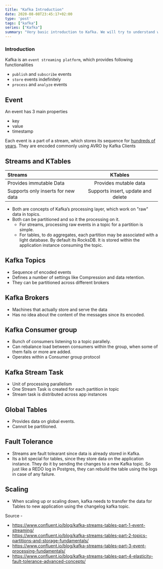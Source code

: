 ```yaml
---
title: "Kafka Introduction"
date: 2020-08-08T23:45:17+02:00
type: 'post'
tags: ["kafka"]
series: ["Kafka"]
summary: "Very basic introduction to Kafka. We will try to understand what events are made of, what are KTables, streams, topics and consumer groups and much more."
---
```


### Introduction

Kafka is an `event streaming platform`, which provides following functionalities
- `publish` and `subscribe` events
- `store` events indefinitely
- `process` and `analyze` events

## Event
An event has 3 main properties
- key
- value
- timestamp

Each event is a part of a stream, which stores its sequence for [hundreds of years](https://www.confluent.io/blog/publishing-apache-kafka-new-york-times/). They are encoded commonly using AVRO by Kafka Clients

## Streams and KTables

Streams | KTables
:-------|:---------:
Provides immutable Data | Provides mutable data
Supports only inserts for new data | Supports insert, update and delete

- Both are concepts of Kafka’s processing layer, which work on "raw" data in topics.
- Both can be partitioned and so it the processing on it. 
  - For streams, processing raw events in a topic for a partition is simple.
  - For tables, to do aggregates, each partition may be associated with a light database. By default its RocksDB. It is stored within the application instance consuming the topic.


## Kafka Topics

- Sequence of encoded events
- Defines a number of settings like Compression and data retention.
- They can be partitioned across different brokers

## Kafka Brokers

- Machines that actually store and serve the data
- Has no idea about the content of the messages since its encoded.

## Kafka Consumer group
- Bunch of consumers listening to a topic parallely.
- Can rebalance load between consumers within the group, when some of them fails or more are added.
- Operates within a Consumer group protocol

## Kafka Stream Task
- Unit of processing parallelism
- One Stream Task is created for each partition in topic
- Stream task is distributed across app instances


## Global Tables
- Provides data on global events.
- Cannot be partitioned.
  
## Fault Tolerance
- Streams are fault tolearant since data is already stored in Kafka.
- Its a bit special for tables, since they store data on the application instance. They do it by sending the changes to a new Kafka topic. So just like a REDO log in Postgres, they can rebuild the table using the logs in case of any failure.

## Scaling
- When scaling up or scaling down, kafka needs to transfer the data for Tables to new application using the changelog kafka topic.


Source - 
- https://www.confluent.io/blog/kafka-streams-tables-part-1-event-streaming/
- https://www.confluent.io/blog/kafka-streams-tables-part-2-topics-partitions-and-storage-fundamentals/
- https://www.confluent.io/blog/kafka-streams-tables-part-3-event-processing-fundamentals/
- https://www.confluent.io/blog/kafka-streams-tables-part-4-elasticity-fault-tolerance-advanced-concepts/